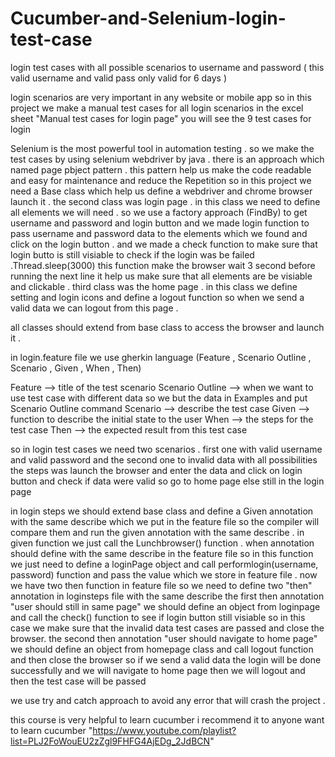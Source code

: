 # Cucumber-and-Selenium-login-test-case
login test cases with all possible scenarios to username and password ( this valid username and valid pass only valid for 6 days )

login scenarios are very important in any website or mobile app so in this project we make a manual test cases for all login scenarios 
in the excel sheet "Manual test cases for login page" you will see the 9 test cases for login 

Selenium is the most powerful tool in automation testing . so we make the test cases by using selenium webdriver by java .
there is an approach which named page pbject pattern . this pattern help us make the code readable and easy for maintenance and reduce the Repetition
so in this project we need a Base class which help us define a webdriver and chrome browser launch it .
the second class was login page . in this class we need to define all elements we will need . so we use a factory approach (FindBy) to get 
username and password and login button and we made login function to pass username and password data to the elements which we found and click on the login button . and we made a check function to make sure that login butto is still visiable to check if the login was be failed .Thread.sleep(3000) this function make the browser wait 3 second before running the next line it help us make sure 
that all elements are be visiable and clickable .
third class was the home page . in this class we define setting and login icons and define a logout function so when we send a valid data we can logout
from this page .

all classes should extend from base class to access the browser and launch it .

in login.feature file we use gherkin language (Feature , Scenario Outline , Scenario , Given , When , Then)

Feature --> title of the test scenario
Scenario Outline  --> when we want to use test case with different data so we but the data in Examples and put Scenario Outline command
Scenario --> describe the test case
Given --> function to describe the initial state to the user
When --> the steps for the test case 
Then --> the expected result from this test case

so in login test cases we need two scenarios . first one with valid username and valid password and the second one to invalid data with all possibilities
the steps was launch the browser and enter the data and click on login button and check if data were valid so go to home page else still in the login page


in login steps we should extend base class and define a Given annotation with the same describe which we put in the feature file so the compiler will compare 
them and run the given annotation with the same describe . in given function we just call the Lunchbrowser() function .
when annotation should define with the same describe in the feature file so in this function we just need to define a loginPage object and call performlogin(username, password) function and pass the value which we store in feature file .
now we have two then function in feature file so we need to define two "then" annotation in loginsteps file with the same describe 
the first then annotation "user should still in same page" we should define an object from loginpage and call the check() function to see if login button still visiable so in this case we make sure that the invalid data test cases are passed and close the browser.
the second then annotation "user should navigate to home page" we should define an object from homepage class and call logout function and then close the 
browser 
so if we send a valid data the login will be done successfully and we will navigate to home page then we will logout and then the test case will be passed 

we use try and catch approach to avoid any error that will crash the project . 


this course is very helpful to learn cucumber i recommend it to anyone want to learn cucumber 
"https://www.youtube.com/playlist?list=PLJ2FoWouEU2zZgl9FHFG4AjEDg_2JdBCN"




















